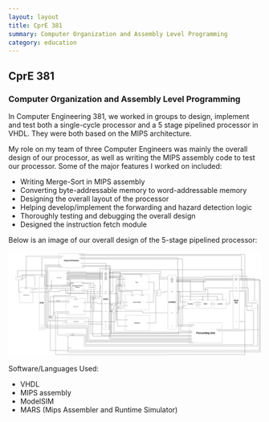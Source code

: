 ```yaml
---
layout: layout
title: CprE 381
summary: Computer Organization and Assembly Level Programming
category: education
---
```


## CprE 381
### Computer Organization and Assembly Level Programming

In Computer Engineering 381, we worked in groups to design, implement and test both a single-cycle processor and a 5 stage pipelined processor in VHDL. They were both based on the MIPS architecture.

My role on my team of three Computer Engineers was mainly the overall design of our processor, as well as writing the MIPS assembly code to test our processor. Some of the major features I worked on included:

* Writing Merge-Sort in MIPS assembly
* Converting byte-addressable memory to word-addressable memory
* Designing the overall layout of the processor
* Helping develop/implement the forwarding and hazard detection logic
* Thoroughly testing and debugging the overall design
* Designed the instruction fetch module

Below is an image of our overall design of the 5-stage pipelined processor:

![5-stage pipelined processor](/images/Processor.png)

Software/Languages Used:

* VHDL
* MIPS assembly
* ModelSIM
* MARS (Mips Assembler and Runtime Simulator)
